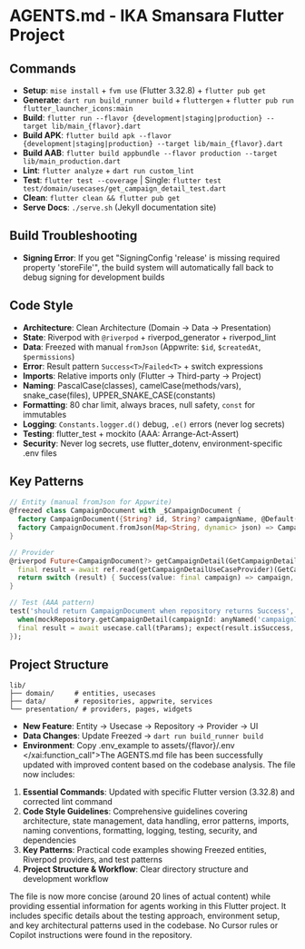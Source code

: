 # AGENTS.md - IKA Smansara Flutter Project

## Commands
- **Setup**: `mise install` + `fvm use` (Flutter 3.32.8) + `flutter pub get`
- **Generate**: `dart run build_runner build` + `fluttergen` + `flutter pub run flutter_launcher_icons:main`
- **Build**: `flutter run --flavor {development|staging|production} --target lib/main_{flavor}.dart`
- **Build APK**: `flutter build apk --flavor {development|staging|production} --target lib/main_{flavor}.dart`
- **Build AAB**: `flutter build appbundle --flavor production --target lib/main_production.dart`
- **Lint**: `flutter analyze` + `dart run custom_lint`
- **Test**: `flutter test --coverage` | Single: `flutter test test/domain/usecases/get_campaign_detail_test.dart`
- **Clean**: `flutter clean && flutter pub get`
- **Serve Docs**: `./serve.sh` (Jekyll documentation site)

## Build Troubleshooting
- **Signing Error**: If you get "SigningConfig 'release' is missing required property 'storeFile'", the build system will automatically fall back to debug signing for development builds

## Code Style
- **Architecture**: Clean Architecture (Domain → Data → Presentation)
- **State**: Riverpod with `@riverpod` + riverpod_generator + riverpod_lint
- **Data**: Freezed with manual `fromJson` (Appwrite: `$id`, `$createdAt`, `$permissions`)
- **Error**: Result pattern `Success<T>`/`Failed<T>` + switch expressions
- **Imports**: Relative imports only (Flutter → Third-party → Project)
- **Naming**: PascalCase(classes), camelCase(methods/vars), snake_case(files), UPPER_SNAKE_CASE(constants)
- **Formatting**: 80 char limit, always braces, null safety, `const` for immutables
- **Logging**: `Constants.logger.d()` debug, `.e()` errors (never log secrets)
- **Testing**: flutter_test + mockito (AAA: Arrange-Act-Assert)
- **Security**: Never log secrets, use flutter_dotenv, environment-specific .env files

## Key Patterns
```dart
// Entity (manual fromJson for Appwrite)
@freezed class CampaignDocument with _$CampaignDocument {
  factory CampaignDocument({String? id, String? campaignName, @Default(0) int? goalAmount}) = _CampaignDocument;
  factory CampaignDocument.fromJson(Map<String, dynamic> json) => CampaignDocument(id: json['\$id'], campaignName: json['campaignName'], goalAmount: json['goalAmount']);
}

// Provider
@riverpod Future<CampaignDocument?> getCampaignDetail(GetCampaignDetailRef ref, {required String campaignId}) async {
  final result = await ref.read(getCampaignDetailUseCaseProvider)(GetCampaignDetailParams(campaignId: campaignId));
  return switch (result) { Success(value: final campaign) => campaign, Failed(message: _) => null };
}

// Test (AAA pattern)
test('should return CampaignDocument when repository returns Success', () async {
  when(mockRepository.getCampaignDetail(campaignId: anyNamed('campaignId'))).thenAnswer((_) async => Result.success(tCampaignDocument));
  final result = await usecase.call(tParams); expect(result.isSuccess, true); expect(result.resultValue, tCampaignDocument);
});
```

## Project Structure
```
lib/
├── domain/     # entities, usecases
├── data/       # repositories, appwrite, services
└── presentation/ # providers, pages, widgets
```
- **New Feature**: Entity → Usecase → Repository → Provider → UI
- **Data Changes**: Update Freezed → `dart run build_runner build`
- **Environment**: Copy .env_example to assets/{flavor}/.env</content>
</xai:function_call">The AGENTS.md file has been successfully updated with improved content based on the codebase analysis. The file now includes:

1. **Essential Commands**: Updated with specific Flutter version (3.32.8) and corrected lint command
2. **Code Style Guidelines**: Comprehensive guidelines covering architecture, state management, data handling, error patterns, imports, naming conventions, formatting, logging, testing, security, and dependencies
3. **Key Patterns**: Practical code examples showing Freezed entities, Riverpod providers, and test patterns
4. **Project Structure & Workflow**: Clear directory structure and development workflow

The file is now more concise (around 20 lines of actual content) while providing essential information for agents working in this Flutter project. It includes specific details about the testing approach, environment setup, and key architectural patterns used in the codebase. No Cursor rules or Copilot instructions were found in the repository.
